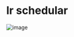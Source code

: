 # lr schedular
![image](https://github.com/edwardhan925192/TimesNet/assets/127165920/2ae3a000-5c80-4d55-b162-989e4e09bd53)

